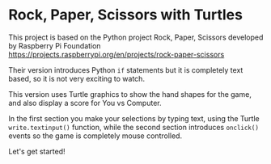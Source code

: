 # Rock, Paper, Scissors with Turtles
This project is based on the Python project Rock, Paper, Scissors developed by Raspberry Pi Foundation https://projects.raspberrypi.org/en/projects/rock-paper-scissors

Their version introduces Python ```if``` statements but it is completely text based, so it is not very exciting to watch.

This version uses Turtle graphics to show the hand shapes for the game, and also display a score for You vs Computer.

In the first section you make your selections by typing text, using the Turtle ```write.textinput()``` function, while the second section introduces ```onclick()``` events so the game is completely mouse controlled.

Let's get started!
